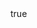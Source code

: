 ---
body:
  - type: markdown
    content: Pesantren Ilmu Eksakta (PI.E), baik online maupun offline, adalah ruang
      penumbuhan gagasan Titik Ba sebagai simbol keutuhan ilmu/ayat khususnya
      di bidang logika, matematika dan sains.
---